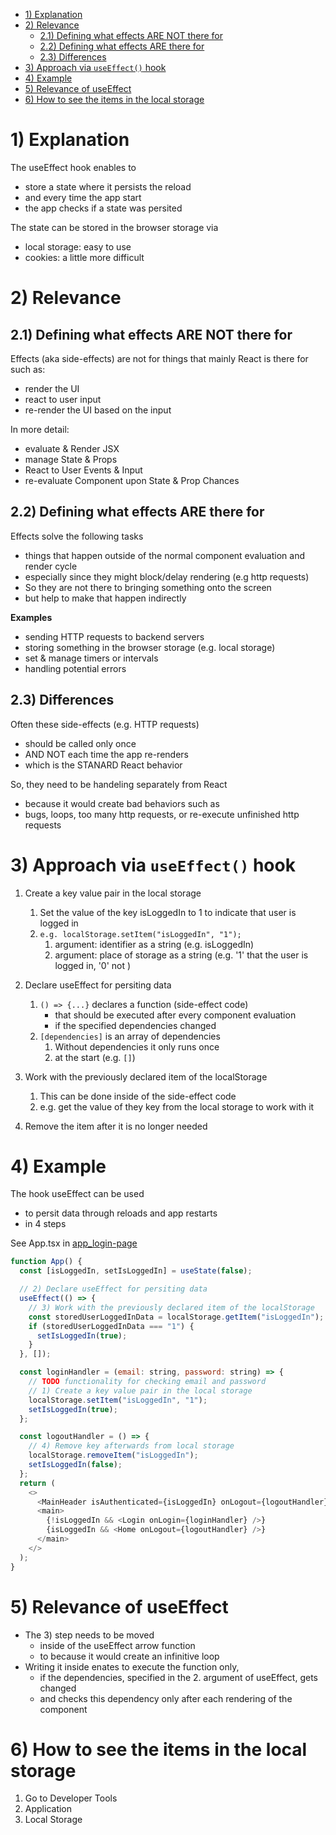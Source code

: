 - [1) Explanation](#1-explanation)
- [2) Relevance](#2-relevance)
  - [2.1) Defining what effects ARE NOT there for](#21-defining-what-effects-are-not-there-for)
  - [2.2) Defining what effects ARE there for](#22-defining-what-effects-are-there-for)
  - [2.3) Differences](#23-differences)
- [3) Approach via `useEffect()` hook](#3-approach-via-useeffect-hook)
- [4) Example](#4-example)
- [5) Relevance of useEffect](#5-relevance-of-useeffect)
- [6) How to see the items in the local storage](#6-how-to-see-the-items-in-the-local-storage)

# 1) Explanation

The useEffect hook enables to

- store a state where it persists the reload
- and every time the app start
- the app checks if a state was persited

The state can be stored in the browser storage via

- local storage: easy to use
- cookies: a little more difficult

# 2) Relevance

## 2.1) Defining what effects ARE NOT there for

Effects (aka side-effects) are not for things that mainly React is there for such as:

- render the UI
- react to user input
- re-render the UI based on the input

In more detail:

- evaluate & Render JSX
- manage State & Props
- React to User Events & Input
- re-evaluate Component upon State & Prop Chances

## 2.2) Defining what effects ARE there for

Effects solve the following tasks

- things that happen outside of the normal component evaluation and render cycle
- especially since they might block/delay rendering (e.g http requests)
- So they are not there to bringing something onto the screen
- but help to make that happen indirectly

**Examples**

- sending HTTP requests to backend servers
- storing something in the browser storage (e.g. local storage)
- set & manage timers or intervals
- handling potential errors

## 2.3) Differences

Often these side-effects (e.g. HTTP requests)

- should be called only once
- AND NOT each time the app re-renders
- which is the STANARD React behavior

So, they need to be handeling separately from React

- because it would create bad behaviors such as
- bugs, loops, too many http requests, or re-execute unfinished http requests


# 3) Approach via `useEffect()` hook

1. Create a key value pair in the local storage

   1. Set the value of the key isLoggedIn to 1 to indicate that user is logged in
   2. `e.g. localStorage.setItem("isLoggedIn", "1");`
      1. argument: identifier as a string (e.g. isLoggedIn)
      2. argument: place of storage as a string (e.g. '1' that the user is logged in, '0' not )

2. Declare useEffect for persiting data

   1. `() => {...}` declares a function (side-effect code)
      - that should be executed after every component evaluation
      - if the specified dependencies changed
   2. `[dependencies]` is an array of dependencies
      1. Without dependencies it only runs once
      2. at the start (e.g. `[]`)

3. Work with the previously declared item of the localStorage
   1. This can be done inside of the side-effect code
   2. e.g. get the value of they key from the local storage to work with it
4. Remove the item after it is no longer needed

# 4) Example

The hook useEffect can be used
- to persit data through reloads and app restarts
- in 4 steps

See App.tsx in [app_login-page](./app_login-page/src/App.tsx)

```javascript
function App() {
  const [isLoggedIn, setIsLoggedIn] = useState(false);

  // 2) Declare useEffect for persiting data
  useEffect(() => {
    // 3) Work with the previously declared item of the localStorage
    const storedUserLoggedInData = localStorage.getItem("isLoggedIn");
    if (storedUserLoggedInData === "1") {
      setIsLoggedIn(true);
    }
  }, []);

  const loginHandler = (email: string, password: string) => {
    // TODO functionality for checking email and password
    // 1) Create a key value pair in the local storage
    localStorage.setItem("isLoggedIn", "1");
    setIsLoggedIn(true);
  };

  const logoutHandler = () => {
    // 4) Remove key afterwards from local storage
    localStorage.removeItem("isLoggedIn");
    setIsLoggedIn(false);
  };
  return (
    <>
      <MainHeader isAuthenticated={isLoggedIn} onLogout={logoutHandler} />
      <main>
        {!isLoggedIn && <Login onLogin={loginHandler} />}
        {isLoggedIn && <Home onLogout={logoutHandler} />}
      </main>
    </>
  );
}
```

# 5) Relevance of useEffect

- The 3) step needs to be moved
  - inside of the useEffect arrow function
  - to because it would create an infinitive loop
- Writing it inside enates to execute the function only,
  - if the dependencies, specified in the 2. argument of useEffect, gets changed
  - and checks this dependency only after each rendering of the component

# 6) How to see the items in the local storage

1. Go to Developer Tools
2. Application
3. Local Storage
